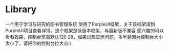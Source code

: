 # Library
一个用于学习与研究的图书管理系统
使用了PurpleUI框架，关于该框架请到PurpleUI项目查看详情，这个框架是低版本框架，与最新版不兼容
感兴趣的可以看看效果，控制台宽高默认120 28，如果出现显示问题，多半是因为控制台大小太小了，请把你的控制台拉大点:)

